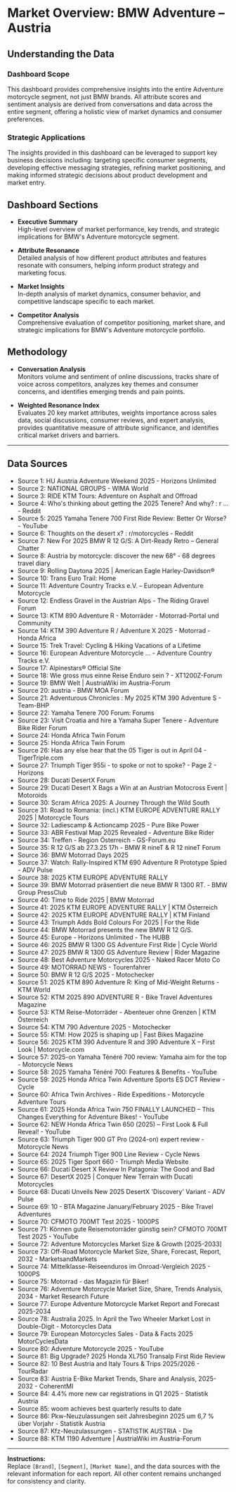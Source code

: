 # Market Overview: BMW Adventure – Austria

## Understanding the Data

### Dashboard Scope
This dashboard provides comprehensive insights into the entire Adventure motorcycle segment, not just BMW brands. All attribute scores and sentiment analysis are derived from conversations and data across the entire segment, offering a holistic view of market dynamics and consumer preferences.

### Strategic Applications
The insights provided in this dashboard can be leveraged to support key business decisions including: targeting specific consumer segments, developing effective messaging strategies, refining market positioning, and making informed strategic decisions about product development and market entry.

## Dashboard Sections

- **Executive Summary**  
  High-level overview of market performance, key trends, and strategic implications for BMW's Adventure motorcycle segment.

- **Attribute Resonance**  
  Detailed analysis of how different product attributes and features resonate with consumers, helping inform product strategy and marketing focus.

- **Market Insights**  
  In-depth analysis of market dynamics, consumer behavior, and competitive landscape specific to each market.

- **Competitor Analysis**  
  Comprehensive evaluation of competitor positioning, market share, and strategic implications for BMW's Adventure motorcycle portfolio.

## Methodology

- **Conversation Analysis**  
  Monitors volume and sentiment of online discussions, tracks share of voice across competitors, analyzes key themes and consumer concerns, and identifies emerging trends and pain points.

- **Weighted Resonance Index**  
  Evaluates 20 key market attributes, weights importance across sales data, social discussions, consumer reviews, and expert analysis, provides quantitative measure of attribute significance, and identifies critical market drivers and barriers.

---

## Data Sources

- Source 1: HU Austria Adventure Weekend 2025 - Horizons Unlimited
- Source 2: NATIONAL GROUPS - WIMA World
- Source 3: RIDE KTM Tours: Adventure on Asphalt and Offroad
- Source 4: Who's thinking about getting the 2025 Tenere? And why? : r ... - Reddit
- Source 5: 2025 Yamaha Tenere 700 First Ride Review: Better Or Worse? - YouTube
- Source 6: Thoughts on the desert x? : r/motorcycles - Reddit
- Source 7: New For 2025 BMW R 12 G/S: A Dirt-Ready Retro – General Chatter
- Source 8: Austria by motorcycle: discover the new 68° - 68 degrees travel diary
- Source 9: Rolling Daytona 2025 | American Eagle Harley-Davidson®
- Source 10: Trans Euro Trail: Home
- Source 11: Adventure Country Tracks e.V. – European Adventure Motorcycle
- Source 12: Endless Gravel in the Austrian Alps - The Riding Gravel Forum
- Source 13: KTM 890 Adventure R - Motorräder - Motorrad-Portal und Community
- Source 14: KTM 390 Adventure R / Adventure X 2025 - Motorrad - Honda Africa
- Source 15: Trek Travel: Cycling & Hiking Vacations of a Lifetime
- Source 16: European Adventure Motorcycle ... - Adventure Country Tracks e.V.
- Source 17: Alpinestars® Official Site
- Source 18: Wie gross mus einne Reise Enduro sein ? - XT1200Z-Forum
- Source 19: BMW Welt | AustriaWiki im Austria-Forum
- Source 20: austria - BMW MOA Forum
- Source 21: Adventurous Chronicles : My 2025 KTM 390 Adventure S - Team-BHP
- Source 22: Yamaha Tenere 700 Forum: Forums
- Source 23: Visit Croatia and hire a Yamaha Super Tenere - Adventure Bike Rider Forum
- Source 24: Honda Africa Twin Forum
- Source 25: Honda Africa Twin Forum
- Source 26: Has any else hear that the 05 Tiger is out in April 04 - TigerTriple.com
- Source 27: Triumph Tiger 955i - to spoke or not to spoke? - Page 2 - Horizons
- Source 28: Ducati DesertX Forum
- Source 29: Ducati Desert X Bags a Win at an Austrian Motocross Event | Motoroids
- Source 30: Scram Africa 2025: A Journey Through the Wild South
- Source 31: Road to Romania: (incl.) KTM EUROPE ADVENTURE RALLY 2025 | Motorcycle Tours
- Source 32: Ladiescamp & Actioncamp 2025 - Pure Bike Power
- Source 33: ABR Festival Map 2025 Revealed - Adventure Bike Rider
- Source 34: Treffen - Region Österreich - GS-Forum.eu
- Source 35: R 12 G/S ab 27.3.25 17h - BMW R nineT & R 12 nineT Forum
- Source 36: BMW Motorrad Days 2025
- Source 37: Watch: Rally-Inspired KTM 690 Adventure R Prototype Spied - ADV Pulse
- Source 38: 2025 KTM EUROPE ADVENTURE RALLY
- Source 39: BMW Motorrad präsentiert die neue BMW R 1300 RT. - BMW Group PressClub
- Source 40: Time to Ride 2025 | BMW Motorrad
- Source 41: 2025 KTM EUROPE ADVENTURE RALLY | KTM Österreich
- Source 42: 2025 KTM EUROPE ADVENTURE RALLY | KTM Finland
- Source 43: Triumph Adds Bold Colours For 2025 | For the Ride
- Source 44: BMW Motorrad presents the new BMW R 12 G/S.
- Source 45: Europe - Horizons Unlimited - The HUBB
- Source 46: 2025 BMW R 1300 GS Adventure First Ride | Cycle World
- Source 47: 2025 BMW R 1300 GS Adventure Review | Rider Magazine
- Source 48: Best Adventure Motorcycles 2025 - Naked Racer Moto Co
- Source 49: MOTORRAD NEWS - Tourenfahrer
- Source 50: BMW R 12 G/S 2025 - Motochecker
- Source 51: 2025 KTM 890 Adventure R: King of Mid-Weight Returns - KTM World
- Source 52: KTM 2025 890 ADVENTURE R - Bike Travel Adventures Magazine
- Source 53: KTM Reise-Motorräder - Abenteuer ohne Grenzen | KTM Österreich
- Source 54: KTM 790 Adventure 2025 - Motochecker
- Source 55: KTM: How 2025 is shaping up | Fast Bikes Magazine
- Source 56: 2025 KTM 390 Adventure R and 390 Adventure X – First Look | Motorcycle.com
- Source 57: 2025-on Yamaha Ténéré 700 review: Yamaha aim for the top - Motorcycle News
- Source 58: 2025 Yamaha Ténéré 700: Features & Benefits - YouTube
- Source 59: 2025 Honda Africa Twin Adventure Sports ES DCT Review - Cycle
- Source 60: Africa Twin Archives - Ride Expeditions - Motorcycle Adventure Tours
- Source 61: 2025 Honda Africa Twin 750 FINALLY LAUNCHED – This Changes Everything for Adventure Bikes! - YouTube
- Source 62: NEW Honda Africa Twin 650 (2025) – First Look & Full Reveal! - YouTube
- Source 63: Triumph Tiger 900 GT Pro (2024-on) expert review - Motorcycle News
- Source 64: 2024 Triumph Tiger 900 Line Review - Cycle News
- Source 65: 2025 Tiger Sport 660 - Triumph Media Website
- Source 66: Ducati Desert X Review In Patagonia: The Good and Bad
- Source 67: DesertX 2025 | Conquer New Terrain with Ducati Motorcycles
- Source 68: Ducati Unveils New 2025 DesertX 'Discovery' Variant - ADV Pulse
- Source 69: 10 - BTA Magazine January/February 2025 - Bike Travel Adventures
- Source 70: CFMOTO 700MT Test 2025 - 1000PS
- Source 71: Können gute Reisemotorräder günstig sein? CFMOTO 700MT Test 2025 - YouTube
- Source 72: Adventure Motorcycles Market Size & Growth [2025-2033]
- Source 73: Off-Road Motorcycle Market Size, Share, Forecast, Report, 2032 - MarketsandMarkets
- Source 74: Mittelklasse-Reiseenduros im Onroad-Vergleich 2025 - 1000PS
- Source 75: Motorrad - das Magazin für Biker!
- Source 76: Adventure Motorcycle Market Size, Share, Trends Analysis, 2034 - Market Research Future
- Source 77: Europe Adventure Motorcycle Market Report and Forecast 2025-2034
- Source 78: Australia 2025. In April the Two Wheeler Market Lost in Double-Digit - Motorcycles Data
- Source 79: European Motorcycles Sales - Data & Facts 2025 MotorCyclesData
- Source 80: Adventure Motorcycle 2025 - YouTube
- Source 81: Big Upgrade? 2025 Honda XL750 Transalp First Ride Review
- Source 82: 10 Best Austria and Italy Tours & Trips 2025/2026 - TourRadar
- Source 83: Austria E-Bike Market Trends, Share and Analysis, 2025-2032 - CoherentMI
- Source 84: 4.4% more new car registrations in Q1 2025 - Statistik Austria
- Source 85: woom achieves best quarterly results to date
- Source 86: Pkw-Neuzulassungen seit Jahresbeginn 2025 um 6,7 % über Vorjahr - Statistik Austria
- Source 87: Kfz-Neuzulassungen - STATISTIK AUSTRIA - Die
- Source 88: KTM 1190 Adventure | AustriaWiki im Austria-Forum

---

**Instructions:**  
Replace `[Brand]`, `[Segment]`, `[Market Name]`, and the data sources with the relevant information for each report. All other content remains unchanged for consistency and clarity.